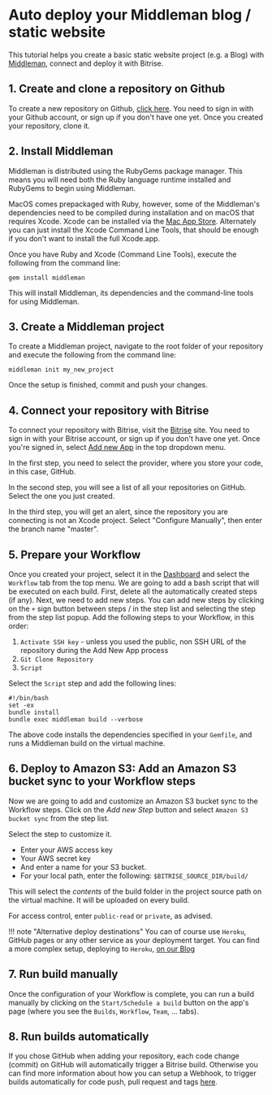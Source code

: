 # Auto deploy your Middleman blog / static website

This tutorial helps you create a basic static website project \(e.g. a Blog\) with [Middleman](https://middlemanapp.com/), connect and deploy it with Bitrise.

## 1. Create and clone a repository on Github

To create a new repository on Github, [click here](https://github.com/repositories/new). You need to sign in with your Github account, or sign up if you don't have one yet. Once you created your repository, clone it.

## 2. Install Middleman

Middleman is distributed using the RubyGems package manager. This means you will need both the Ruby language runtime installed and RubyGems to begin using Middleman.

MacOS comes prepackaged with Ruby, however, some of the Middleman's dependencies need to be compiled during installation and on macOS that requires Xcode. Xcode can be installed via the [Mac App Store](http://itunes.apple.com/us/app/xcode/id497799835?ls=1&mt=12). Alternately you can just install the Xcode Command Line Tools, that should be enough if you don't want to install the full Xcode.app.

Once you have Ruby and Xcode \(Command Line Tools\), execute the following from the command line:

```text
gem install middleman
```

This will install Middleman, its dependencies and the command-line tools for using Middleman.

## 3. Create a Middleman project

To create a Middleman project, navigate to the root folder of your repository and execute the following from the command line:

```text
middleman init my_new_project
```

Once the setup is finished, commit and push your changes.

## 4. Connect your repository with Bitrise

To connect your repository with Bitrise, visit the [Bitrise](https://www.bitrise.io/) site. You need to sign in with your Bitrise account, or sign up if you don't have one yet. Once you're signed in, select [Add new App](https://www.bitrise.io/apps/add) in the top dropdown menu.

In the first step, you need to select the provider, where you store your code, in this case, GitHub.

In the second step, you will see a list of all your repositories on GitHub. Select the one you just created.

In the third step, you will get an alert, since the repository you are connecting is not an Xcode project. Select "Configure Manually", then enter the branch name "master".

## 5. Prepare your Workflow

Once you created your project, select it in the [Dashboard](https://www.bitrise.io/dashboard) and select the `Workflow` tab from the top menu. We are going to add a bash script that will be executed on each build. First, delete all the automatically created steps \(if any\). Next, we need to add new steps. You can add new steps by clicking on the `+` sign button between steps / in the step list and selecting the step from the step list popup. Add the following steps to your Workflow, in this order:

1. `Activate SSH key` - unless you used the public, non SSH URL of the repository during the Add New App process
2. `Git Clone Repository`
3. `Script`

Select the `Script` step and add the following lines:

```text
#!/bin/bash
set -ex
bundle install
bundle exec middleman build --verbose
```

The above code installs the dependencies specified in your `Gemfile`, and runs a Middleman build on the virtual machine.

## 6. Deploy to Amazon S3: Add an Amazon S3 bucket sync to your Workflow steps

Now we are going to add and customize an Amazon S3 bucket sync to the Workflow steps. Click on the _Add new Step_ button and select `Amazon S3 bucket sync` from the step list.

Select the step to customize it.

* Enter your AWS access key
* Your AWS secret key
* And enter a name for your S3 bucket.
* For your local path, enter the following: `$BITRISE_SOURCE_DIR/build/`

This will select the _contents_ of the build folder in the project source path on the virtual machine. It will be uploaded on every build.

For access control, enter `public-read` or `private`, as advised.

!!! note "Alternative deploy destinations" You can of course use `Heroku`, GitHub pages or any other service as your deployment target. You can find a more complex setup, deploying to `Heroku`, [on our Blog](http://blog.bitrise.io/2016/04/29/hooking-up-a-middleman-project-to-deploy-a-static-site-to-heroku-with-bitrise.html)

## 7. Run build manually

Once the configuration of your Workflow is complete, you can run a build manually by clicking on the `Start/Schedule a build` button on the app's page \(where you see the `Builds`, `Workflow`, `Team`, ... tabs\).

## 8. Run builds automatically

If you chose GitHub when adding your repository, each code change \(commit\) on GitHub will automatically trigger a Bitrise build. Otherwise you can find more information about how you can setup a Webhook, to trigger builds automatically for code push, pull request and tags [here](https://github.com/OrganizationDummy/devcenter/tree/acf5f40e38b6dcf6fe62e839a4c04acb31fdebd2/webhooks/README.md).

